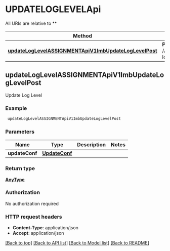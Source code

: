 # UPDATELOGLEVELApi

All URIs are relative to **

Method | HTTP request | Description
------------- | ------------- | -------------
[**updateLogLevelASSIGNMENTApiV1ImbUpdateLogLevelPost**](UPDATELOGLEVELApi.md#updateLogLevelASSIGNMENTApiV1ImbUpdateLogLevelPost) | **POST** /ASSIGNMENT/api/v1/imb/update-log-level | Update Log Level



## updateLogLevelASSIGNMENTApiV1ImbUpdateLogLevelPost

Update Log Level

### Example

```bash
 updateLogLevelASSIGNMENTApiV1ImbUpdateLogLevelPost
```

### Parameters


Name | Type | Description  | Notes
------------- | ------------- | ------------- | -------------
 **updateConf** | [**UpdateConf**](UpdateConf.md) |  |

### Return type

[**AnyType**](AnyType.md)

### Authorization

No authorization required

### HTTP request headers

- **Content-Type**: application/json
- **Accept**: application/json

[[Back to top]](#) [[Back to API list]](../README.md#documentation-for-api-endpoints) [[Back to Model list]](../README.md#documentation-for-models) [[Back to README]](../README.md)

